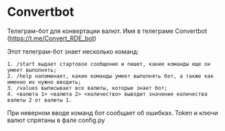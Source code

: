 # Convertbot
Телеграм-бот для конвертации валют. Имя в телеграме Convertbot (https://t.me/Convert_RDE_bot)

Этот телеграм-бот знает несколько команд:

    1. /start выдает стартовое сообщение и пишет, какие команды еще он умеет выполнять;
    2. /help напоминает, какие команды умеет выполнять бот, а также как именно их нужно вводить;
    3. /values выписывает все валюты, которые знает бот;
    4. <валюта 1> <валюта 2> <количество> выводит значение количества валюты 2 от валюты 1.

При неверном вводе команд бот сообщает об ошибках.
Token и ключи валют спрятаны в фале config.py

